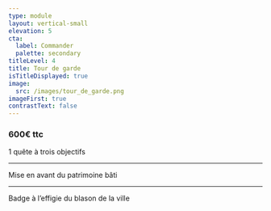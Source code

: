 ```yaml
---
type: module
layout: vertical-small
elevation: 5
cta:
  label: Commander
  palette: secondary
titleLevel: 4
title: Tour de garde
isTitleDisplayed: true
image:
  src: /images/tour_de_garde.png
imageFirst: true
contrastText: false
---
```

### **600€ ttc**
1 quête à trois objectifs

---
Mise en avant du patrimoine bâti

---
Badge à l’effigie du blason de la ville
